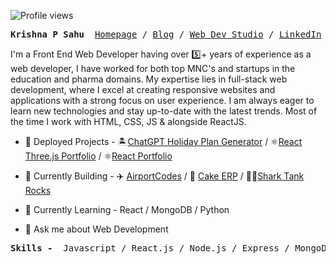 ![Profile views](https://gpvc.arturio.dev/dvlprkrishna)
<p><pre align="center">
<strong>Krishna P Sahu</strong>  <a href="https://krishnasahu.in/">​Homepage​</a> / <a href="https://dvlpr.wtf">Blog</a> / <a href="https://dvlpr.in">Web Dev Studio</a> / <a href="https://linkedin.com/in/reactjsdev/">​LinkedIn​</a> / <a href="https://github.com/dvlprkrishna/">Recursion</a></pre></p>
<!-- <img width="1834" alt="github readme" src="https://raw.githubusercontent.com/dvlprkrishna/dvlprkrishna/main/Krishnasahu.in.png"> -->
 
I'm a Front End Web Developer having over 5️⃣+ years of experience as a web developer, I have worked for both top MNC's and startups in the education and pharma domains. My expertise lies in full-stack web development, where I excel at creating responsive websites and applications with a strong focus on user experience. I am always eager to learn new technologies and stay up-to-date with the latest trends. Most of the time I work with HTML, CSS, JS & alongside ReactJS.

- 🚢 Deployed Projects - 🏝[ChatGPT Holiday Plan Generator](https://github.com/dvlprkrishna/where-to-next) / ⚛[React Three.js Portfolio](https://github.com/dvlprkrishna/react-three.js-portfolio) / ⚛[React Portfolio](https://github.com/dvlprkrishna/react-portfolio) 

- 🔭 Currently Building - ✈️ [AirportCodes](https://github.com/dvlprkrishna/airportcodesin) / 🎂 [Cake ERP](https://github.com/dvlprkrishna/react-kake-erp) / 🦈🤝[Shark Tank Rocks](https://github.com/dvlprkrishna/SharkTankRocks)

- 🌱 Currently Learning - React / MongoDB / Python

- 💬 Ask me about Web Development

<p><pre align="center">
<strong>Skills - </strong> Javascript / React.js / Node.js / Express / MongoDB / APIs / HTML5 / CSS3 / SASS / Bootstrap / Tailwind / MUI</pre></p>

